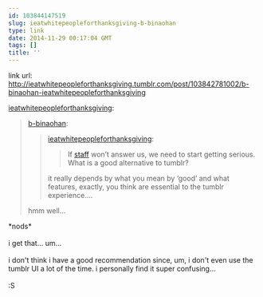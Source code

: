 ```yaml
---
id: 103844147519
slug: ieatwhitepeopleforthanksgiving-b-binaohan
type: link
date: 2014-11-29 00:17:04 GMT
tags: []
title: ''
---
```

link url: http://ieatwhitepeopleforthanksgiving.tumblr.com/post/103842781002/b-binaohan-ieatwhitepeopleforthanksgiving

<p><a href="http://ieatwhitepeopleforthanksgiving.tumblr.com/post/103842781002/b-binaohan-ieatwhitepeopleforthanksgiving" class="tumblr_blog">ieatwhitepeopleforthanksgiving</a>:</p>

<blockquote>
<p><a class="tumblr_blog" href="http://xd.binaohan.org/post/103842074289/ieatwhitepeopleforthanksgiving-if-staff-wont">b-binaohan</a>:</p> <blockquote>
<p><a class="tumblr_blog" href="http://ieatwhitepeopleforthanksgiving.tumblr.com/post/103840506797/if-staff-wont-answer-us-we-need-to-start-getting">ieatwhitepeopleforthanksgiving</a>:</p>
<blockquote>
<p>If <a class="tumblelog" href="http://tmblr.co/mr_BTLFg8QzTPUMVSbe3vbg">staff</a> won’t answer us, we need to start getting serious. What is a good alternative to tumblr?</p>
</blockquote>
<p>it really depends by what you mean by ‘good’ and what features, exactly, you think are essential to the tumblr experience….</p>
</blockquote> <p>hmm well...</p>
</blockquote>

<p>*nods*<br/><br/>i get that... um...<br/><br/>i don't think i have a good recommendation since, um, i don't even use the tumblr UI a lot of the time. i personally find it super confusing...<br/><br/>:S</p>